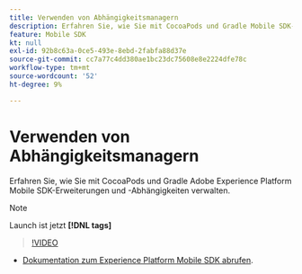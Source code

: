 ```yaml
---
title: Verwenden von Abhängigkeitsmanagern
description: Erfahren Sie, wie Sie mit CocoaPods und Gradle Mobile SDK-Erweiterungen und -Abhängigkeiten verwalten können.
feature: Mobile SDK
kt: null
exl-id: 92b8c63a-0ce5-493e-8ebd-2fabfa88d37e
source-git-commit: cc7a77c4dd380ae1bc23dc75608e8e2224dfe78c
workflow-type: tm+mt
source-wordcount: '52'
ht-degree: 9%

---
```


# Verwenden von Abhängigkeitsmanagern

Erfahren Sie, wie Sie mit CocoaPods und Gradle Adobe Experience Platform Mobile SDK-Erweiterungen und -Abhängigkeiten verwalten.

>[!NOTE]
>
> Launch ist jetzt **[!DNL tags]**

>[!VIDEO](https://video.tv.adobe.com/v/26263/?quality=12&learn=on)

* [Dokumentation zum Experience Platform Mobile SDK abrufen](https://aep-sdks.gitbook.io/docs/getting-started/get-the-sdk).

